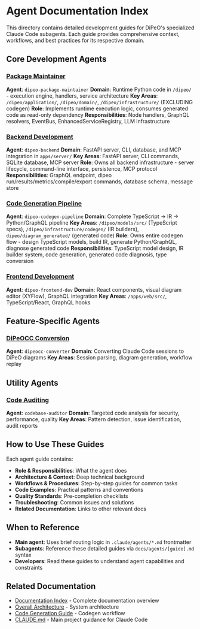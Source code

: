 # Agent Documentation Index

This directory contains detailed development guides for DiPeO's specialized Claude Code subagents. Each guide provides comprehensive context, workflows, and best practices for its respective domain.

## Core Development Agents

### [Package Maintainer](package-maintainer.md)
**Agent**: `dipeo-package-maintainer`
**Domain**: Runtime Python code in `/dipeo/` - execution engine, handlers, service architecture
**Key Areas**: `/dipeo/application/`, `/dipeo/domain/`, `/dipeo/infrastructure/` (EXCLUDING codegen)
**Role**: Implements runtime execution logic, consumes generated code as read-only dependency
**Responsibilities**: Node handlers, GraphQL resolvers, EventBus, EnhancedServiceRegistry, LLM infrastructure

### [Backend Development](backend-development.md)
**Agent**: `dipeo-backend`
**Domain**: FastAPI server, CLI, database, and MCP integration in `apps/server/`
**Key Areas**: FastAPI server, CLI commands, SQLite database, MCP server
**Role**: Owns all backend infrastructure - server lifecycle, command-line interface, persistence, MCP protocol
**Responsibilities**: GraphQL endpoint, dipeo run/results/metrics/compile/export commands, database schema, message store

### [Code Generation Pipeline](codegen-pipeline.md)
**Agent**: `dipeo-codegen-pipeline`
**Domain**: Complete TypeScript → IR → Python/GraphQL pipeline
**Key Areas**: `/dipeo/models/src/` (TypeScript specs), `/dipeo/infrastructure/codegen/` (IR builders), `dipeo/diagram_generated/` (generated code)
**Role**: Owns entire codegen flow - design TypeScript models, build IR, generate Python/GraphQL, diagnose generated code
**Responsibilities**: TypeScript model design, IR builder system, code generation, generated code diagnosis, type conversion

### [Frontend Development](frontend-development.md)
**Agent**: `dipeo-frontend-dev`
**Domain**: React components, visual diagram editor (XYFlow), GraphQL integration
**Key Areas**: `/apps/web/src/`, TypeScript/React, GraphQL hooks

## Feature-Specific Agents

### [DiPeOCC Conversion](dipeocc-conversion.md)
**Agent**: `dipeocc-converter`
**Domain**: Converting Claude Code sessions to DiPeO diagrams
**Key Areas**: Session parsing, diagram generation, workflow replay


## Utility Agents

### [Code Auditing](code-auditing.md)
**Agent**: `codebase-auditor`
**Domain**: Targeted code analysis for security, performance, quality
**Key Areas**: Pattern detection, issue identification, audit reports


## How to Use These Guides

Each agent guide contains:
- **Role & Responsibilities**: What the agent does
- **Architecture & Context**: Deep technical background
- **Workflows & Procedures**: Step-by-step guides for common tasks
- **Code Examples**: Practical patterns and conventions
- **Quality Standards**: Pre-completion checklists
- **Troubleshooting**: Common issues and solutions
- **Related Documentation**: Links to other relevant docs

## When to Reference

- **Main agent**: Uses brief routing logic in `.claude/agents/*.md` frontmatter
- **Subagents**: Reference these detailed guides via `docs/agents/[guide].md` syntax
- **Developers**: Read these guides to understand agent capabilities and constraints

## Related Documentation

- [Documentation Index](../index.md) - Complete documentation overview
- [Overall Architecture](../architecture/README.md) - System architecture
- [Code Generation Guide](../projects/code-generation-guide.md) - Codegen workflow
- [CLAUDE.md](../../CLAUDE.md) - Main project guidance for Claude Code
